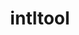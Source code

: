 ---
title: "intltool"
layout: cache
categories: [package, develop-2025-02-09]
meta: {"versions": ["0.51.0"], "compilers": ["gcc@=11.1.0", "gcc@=11.4.0"], "oss": ["ubuntu20.04", "ubuntu22.04"], "platforms": ["linux"], "targets": ["x86_64_v3"], "stacks": ["data-vis-sdk", "e4s", "hep", "root"], "num_specs": 2, "num_specs_by_stack": {"data-vis-sdk": 1, "root": 2, "hep": 1, "e4s": 1}}
spec_details: [{"hash": "baqxrmjl5yibsafkcwnwuons472be6x4", "compiler": "gcc@=11.1.0", "versions": ["0.51.0"], "os": "ubuntu20.04", "platform": "linux", "target": "x86_64_v3", "variants": ["build_system=autotools", "patches=ca9d656"], "stacks": ["data-vis-sdk", "root"], "size": "-", "tarball": "https://binaries.spack.io/develop-2025-02-09/build_cache/linux-ubuntu20.04-x86_64_v3/gcc-11.1.0/intltool-0.51.0/linux-ubuntu20.04-x86_64_v3-gcc-11.1.0-intltool-0.51.0-baqxrmjl5yibsafkcwnwuons472be6x4.spack"}, {"hash": "6i2kej3b5c4n6rwvdcfk77fwxxga2h62", "compiler": "gcc@=11.4.0", "versions": ["0.51.0"], "os": "ubuntu22.04", "platform": "linux", "target": "x86_64_v3", "variants": ["build_system=autotools", "patches=ca9d656"], "stacks": ["hep", "root", "e4s"], "size": "-", "tarball": "https://binaries.spack.io/develop-2025-02-09/build_cache/linux-ubuntu22.04-x86_64_v3/gcc-11.4.0/intltool-0.51.0/linux-ubuntu22.04-x86_64_v3-gcc-11.4.0-intltool-0.51.0-6i2kej3b5c4n6rwvdcfk77fwxxga2h62.spack"}]
---